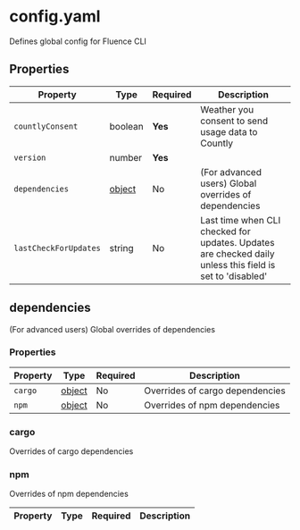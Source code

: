 # config.yaml

Defines global config for Fluence CLI

## Properties

| Property              | Type                    | Required | Description                                                                                              |
|-----------------------|-------------------------|----------|----------------------------------------------------------------------------------------------------------|
| `countlyConsent`      | boolean                 | **Yes**  | Weather you consent to send usage data to Countly                                                        |
| `version`             | number                  | **Yes**  |                                                                                                          |
| `dependencies`        | [object](#dependencies) | No       | (For advanced users) Global overrides of dependencies                                                    |
| `lastCheckForUpdates` | string                  | No       | Last time when CLI checked for updates. Updates are checked daily unless this field is set to 'disabled' |

## dependencies

(For advanced users) Global overrides of dependencies

### Properties

| Property | Type             | Required | Description                     |
|----------|------------------|----------|---------------------------------|
| `cargo`  | [object](#cargo) | No       | Overrides of cargo dependencies |
| `npm`    | [object](#npm)   | No       | Overrides of npm dependencies   |

### cargo

Overrides of cargo dependencies


### npm

Overrides of npm dependencies

| Property | Type | Required | Description |
|----------|------|----------|-------------|

